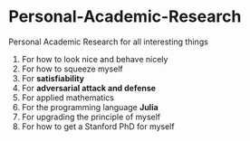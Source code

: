 # Personal-Academic-Research
Personal Academic Research for all interesting things

1. For how to look nice and behave nicely
2. For how to squeeze myself
3. For **satisfiability**
4. For **adversarial attack and defense**
5. For applied mathematics
6. For the programming language **Julia**
7. For upgrading the principle of myself
8. For how to get a Stanford PhD for myself
